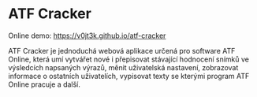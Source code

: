 # ATF Cracker
Online demo: https://v0jt3k.github.io/atf-cracker

ATF Cracker je jednoduchá webová aplikace určená pro software ATF Online, která umí vytvářet nové i přepisovat stávající hodnocení snímků ve výsledcích napsaných výrazů, měnit uživatelská nastavení, zobrazovat informace o ostatních uživatelích, vypisovat texty se kterými program ATF Online pracuje a další.
